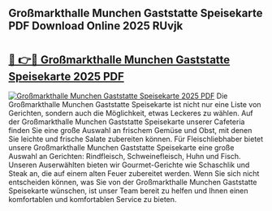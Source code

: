 ## Großmarkthalle Munchen Gaststatte Speisekarte PDF Download Online 2025 RUvjk

# <h2><a href="http://gc5wml.nevu.top/?p=Gro%c3%9fmarkthalle+Munchen+Gaststatte+Speisekarte">🔗 👉🔴 Großmarkthalle Munchen Gaststatte Speisekarte 2025 PDF</a></h2>

[![Großmarkthalle Munchen Gaststatte Speisekarte 2025 PDF](https://i.imgur.com/dBaPXMq.png)](http://gc5wml.nevu.top/?p=Gro%c3%9fmarkthalle+Munchen+Gaststatte+Speisekarte)
Die Großmarkthalle Munchen Gaststatte Speisekarte ist nicht nur eine Liste von Gerichten, sondern auch die Möglichkeit, etwas Leckeres zu wählen. Auf der Großmarkthalle Munchen Gaststatte Speisekarte unserer Cafeteria finden Sie eine große Auswahl an frischem Gemüse und Obst, mit denen Sie leichte und frische Salate zubereiten können. Für Fleischliebhaber bietet unsere Großmarkthalle Munchen Gaststatte Speisekarte eine große Auswahl an Gerichten: Rindfleisch, Schweinefleisch, Huhn und Fisch. Unseren Auserwählten bieten wir Gourmet-Gerichte wie Schaschlik und Steak an, die auf einem alten Feuer zubereitet werden. Wenn Sie sich nicht entscheiden können, was Sie von der Großmarkthalle Munchen Gaststatte Speisekarte wünschen, ist unser Team bereit zu helfen und Ihnen einen komfortablen und komfortablen Service zu bieten.
